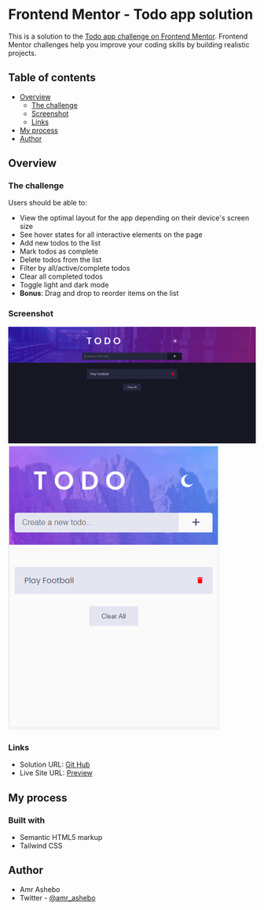 # Frontend Mentor - Todo app solution

This is a solution to the [Todo app challenge on Frontend Mentor](https://www.frontendmentor.io/challenges/todo-app-Su1_KokOW). Frontend Mentor challenges help you improve your coding skills by building realistic projects.

## Table of contents

- [Overview](#overview)
  - [The challenge](#the-challenge)
  - [Screenshot](#screenshot)
  - [Links](#links)
- [My process](#my-process)
- [Author](#author)

## Overview

### The challenge

Users should be able to:

- View the optimal layout for the app depending on their device's screen size
- See hover states for all interactive elements on the page
- Add new todos to the list
- Mark todos as complete
- Delete todos from the list
- Filter by all/active/complete todos
- Clear all completed todos
- Toggle light and dark mode
- **Bonus**: Drag and drop to reorder items on the list

### Screenshot

![Desktop](./images/desktop.png)
![Mobile](./images/mobile.png)

### Links

- Solution URL: [Git Hub](https://github.com/amr8644/Todo-App)
- Live Site URL: [Preview](https://peaceful-murdock-51ed94.netlify.app/)

## My process

### Built with

- Semantic HTML5 markup
- Tailwind CSS

## Author

- Amr Ashebo
- Twitter - [@amr_ashebo](https://twitter.com/amr_ashebo)
